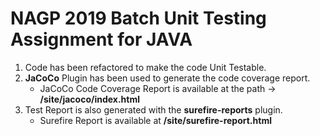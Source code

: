 # NAGP 2019 Batch Unit Testing Assignment for JAVA

1. Code has been refactored to make the code Unit Testable.
2. **JaCoCo** Plugin has been used to generate the code coverage report.
    * JaCoCo Code Coverage Report is available at the path ->  **/site/jacoco/index.html**
3. Test Report is also generated with the **surefire-reports** plugin.
    * Surefire Report is available at **/site/surefire-report.html**
